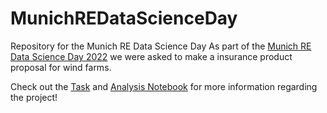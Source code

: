 # MunichREDataScienceDay
Repository for the Munich RE Data Science Day
As part of the [Munich RE Data Science Day 2022](https://www.munichre.com/landingpage/en/forms/esg-data-science-day.html) we were asked to make a insurance product proposal for wind farms.

Check out the  [Task](Additiona_Files/Task_4_Instructions.docx) and [Analysis Notebook](windfarm_analysis_chris.ipynb) for more information regarding the project!
